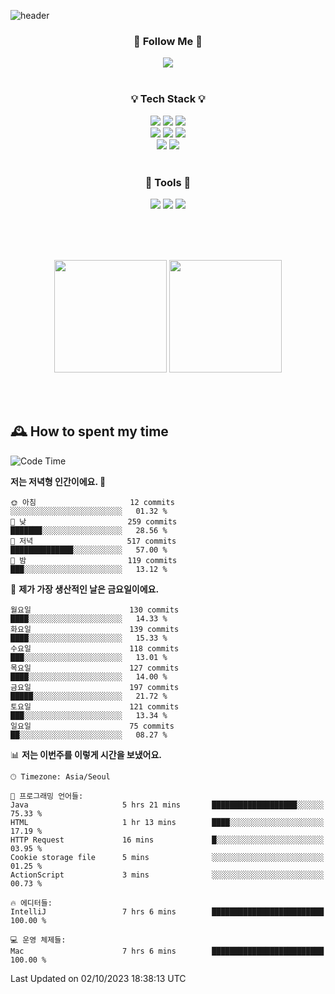 ![header](https://capsule-render.vercel.app/api?type=waving&color=0:FFE29F,50:FFA99F,100:FF719A&height=300&fontAlignY=40&section=header&text=sung%20eun&fontSize=80&fontColor=FFFFFF)

<div align="center">
	<h3>🐹  Follow Me  🐹</h3>
	<a href="https://velog.io/@saeun05" target="_blank"><img src="https://img.shields.io/badge/Velog-20C997?style=flat&logo=velog&logoColor=white"/></a><br><br>
	<h3>💡  Tech Stack  💡</h3>
	<img src="https://img.shields.io/badge/Java-0078D4?style=flat"/>
	<img src="https://img.shields.io/badge/Spring-6DB33F?style=flat&logo=spring&logoColor=white"/>
	<img src="https://img.shields.io/badge/SpringBoot-6DB33F?style=flat&logo=springboot&logoColor=white"/><br>
	<img src="https://img.shields.io/badge/HTML5-E34F26?style=flat&logo=html5&logoColor=white"/>
	<img src="https://img.shields.io/badge/CSS3-1572B6?style=flat&logo=css3&logoColor=white"/>
	<img src="https://img.shields.io/badge/jQuery-0769AD?style=flat&logo=jquery&logoColor=white"/><br>
	<img src="https://img.shields.io/badge/MySQL-4479A1?style=flat&logo=mysql&logoColor=white"/>
	<img src="https://img.shields.io/badge/oracle-F80000?style=flat&logo=oracle&logoColor=white"/><br><br>
	<h3>🔦  Tools  🔦</h3>
	<img src="https://img.shields.io/badge/intelliJ IDEA-000000?style=flat&logo=intellijidea&logoColor=white"/>
	<img src="https://img.shields.io/badge/Notion-F9DC3E?style=flat&logo=notion&logoColor=white"/>
	<img src="https://img.shields.io/badge/Git-F05032?style=flat&logo=git&logoColor=white"/><br><br>
</div>

<br><br>

<div align="center">
  <img style="height:180px" src="https://github-readme-stats.vercel.app/api?username=sungeunn&show_icons=true&theme=omni&locale=kr"/>
  <img style="height:180px" src="https://github-readme-stats.vercel.app/api/top-langs/?username=sungeunn&theme=omni&layout=compact&locale=kr"/>
</div>

<br><br>

## 🕰 How to spent my time
<!--START_SECTION:waka-->
![Code Time](http://img.shields.io/badge/Code%20Time-202%20hrs%2041%20mins-blue)

**저는 저녁형 인간이에요. 🦉** 

```text
🌞 아침                     12 commits          ░░░░░░░░░░░░░░░░░░░░░░░░░   01.32 % 
🌆 낮　                     259 commits         ███████░░░░░░░░░░░░░░░░░░   28.56 % 
🌃 저녁                     517 commits         ██████████████░░░░░░░░░░░   57.00 % 
🌙 밤　                     119 commits         ███░░░░░░░░░░░░░░░░░░░░░░   13.12 % 
```
📅 **제가 가장 생산적인 날은 금요일이에요.** 

```text
월요일                      130 commits         ████░░░░░░░░░░░░░░░░░░░░░   14.33 % 
화요일                      139 commits         ████░░░░░░░░░░░░░░░░░░░░░   15.33 % 
수요일                      118 commits         ███░░░░░░░░░░░░░░░░░░░░░░   13.01 % 
목요일                      127 commits         ████░░░░░░░░░░░░░░░░░░░░░   14.00 % 
금요일                      197 commits         █████░░░░░░░░░░░░░░░░░░░░   21.72 % 
토요일                      121 commits         ███░░░░░░░░░░░░░░░░░░░░░░   13.34 % 
일요일                      75 commits          ██░░░░░░░░░░░░░░░░░░░░░░░   08.27 % 
```


📊 **저는 이번주를 이렇게 시간을 보냈어요.** 

```text
🕑︎ Timezone: Asia/Seoul

💬 프로그래밍 언어들: 
Java                     5 hrs 21 mins       ███████████████████░░░░░░   75.33 % 
HTML                     1 hr 13 mins        ████░░░░░░░░░░░░░░░░░░░░░   17.19 % 
HTTP Request             16 mins             █░░░░░░░░░░░░░░░░░░░░░░░░   03.95 % 
Cookie storage file      5 mins              ░░░░░░░░░░░░░░░░░░░░░░░░░   01.25 % 
ActionScript             3 mins              ░░░░░░░░░░░░░░░░░░░░░░░░░   00.73 % 

🔥 에디터들: 
IntelliJ                 7 hrs 6 mins        █████████████████████████   100.00 % 

💻 운영 체제들: 
Mac                      7 hrs 6 mins        █████████████████████████   100.00 % 
```


 Last Updated on 02/10/2023 18:38:13 UTC
<!--END_SECTION:waka-->
